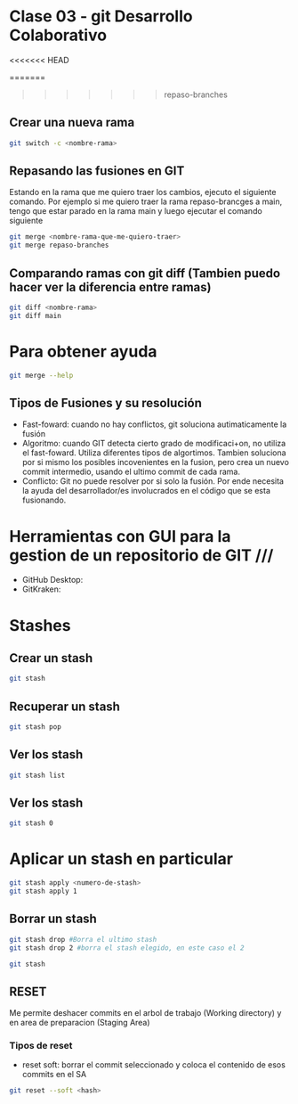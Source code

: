 # Clase 03 - git Desarrollo Colaborativo

<<<<<<< HEAD

=======
>>>>>>> repaso-branches
## Crear una nueva rama

```sh
git switch -c <nombre-rama>
```



## Repasando las fusiones en GIT
Estando en la rama que me quiero traer los cambios, ejecuto el siguiente comando.
Por ejemplo si me quiero traer la rama repaso-brancges a main, tengo que estar parado en la rama main y luego ejecutar el comando siguiente

```sh
git merge <nombre-rama-que-me-quiero-traer>
git merge repaso-branches
```

## Comparando ramas con git diff (Tambien puedo hacer ver la diferencia entre ramas)

```sh
git diff <nombre-rama>
git diff main
```

# Para obtener ayuda

```sh
git merge --help
```

## Tipos de Fusiones y su resolución

* Fast-foward: cuando no hay conflictos, git soluciona autimaticamente la fusión
* Algoritmo: cuando GIT detecta cierto grado de modificaci+on, no utiliza el fast-foward. Utiliza diferentes tipos de algortimos. Tambien soluciona por si mismo los posibles incovenientes en la fusion, pero crea un nuevo commit intermedio, usando el ultimo commit de cada rama.
* Conflicto: Git no puede resolver por si solo la fusión. Por ende necesita la ayuda del desarrollador/es involucrados en el código que se esta fusionando.

# Herramientas con GUI para la gestion de un repositorio de GIT ///

* GitHub Desktop:
* GitKraken:

# Stashes


## Crear un stash

```sh
git stash
```

## Recuperar un stash

```sh
git stash pop
```

## Ver los stash

```sh
git stash list
```

## Ver los stash

```sh
git stash 0
```


# Aplicar un stash en particular

```sh
git stash apply <numero-de-stash>
git stash apply 1
```

## Borrar un stash

```sh
git stash drop #Borra el ultimo stash
git stash drop 2 #borra el stash elegido, en este caso el 2
```

```sh
git stash
```

## RESET
Me permite deshacer commits en el arbol de trabajo (Working directory) y en area de preparacion (Staging Area)

### Tipos de reset

* reset soft: borrar el commit seleccionado y coloca el contenido de esos commits en el SA

```sh
git reset --soft <hash>
```


